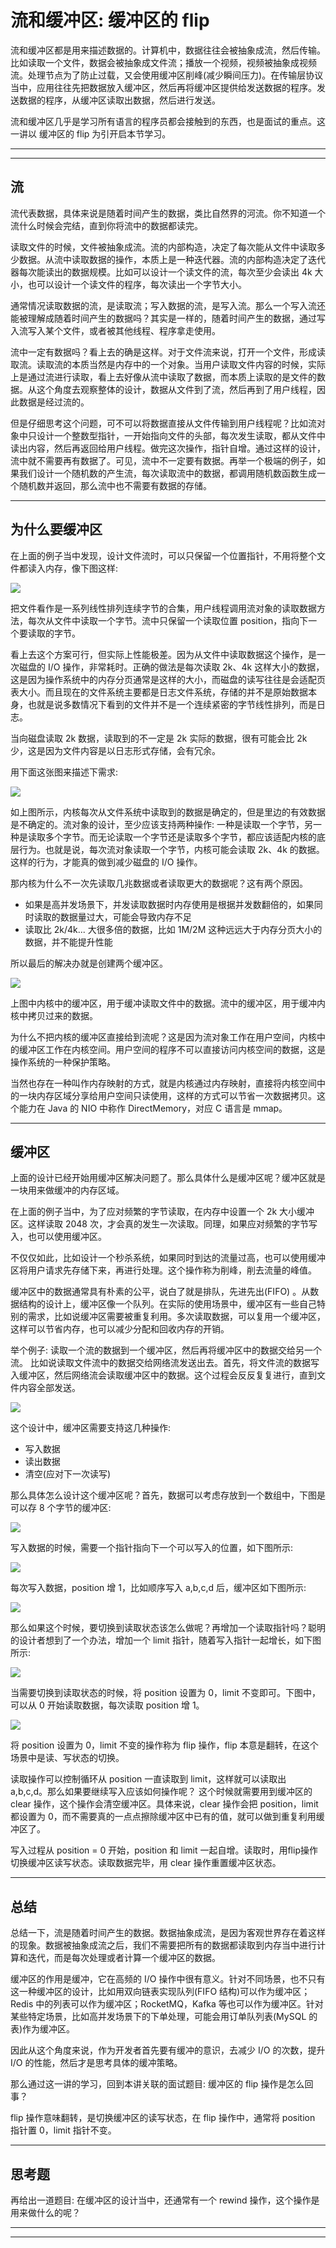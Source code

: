 # 流和缓冲区: 缓冲区的 flip

流和缓冲区都是用来描述数据的。计算机中，数据往往会被抽象成流，然后传输。比如读取一个文件，数据会被抽象成文件流；播放一个视频，视频被抽象成视频流。处理节点为了防止过载，又会使用缓冲区削峰(减少瞬间压力)。在传输层协议当中，应用往往先把数据放入缓冲区，然后再将缓冲区提供给发送数据的程序。发送数据的程序，从缓冲区读取出数据，然后进行发送。

流和缓冲区几乎是学习所有语言的程序员都会接触到的东西，也是面试的重点。这一讲以 缓冲区的 flip 为引开启本节学习。

---
---

## 流

流代表数据，具体来说是随着时间产生的数据，类比自然界的河流。你不知道一个流什么时候会完结，直到你将流中的数据都读完。

读取文件的时候，文件被抽象成流。流的内部构造，决定了每次能从文件中读取多少数据。从流中读取数据的操作，本质上是一种迭代器。流的内部构造决定了迭代器每次能读出的数据规模。比如可以设计一个读文件的流，每次至少会读出 4k
大小，也可以设计一个读文件的程序，每次读出一个字节大小。

通常情况读取数据的流，是读取流；写入数据的流，是写入流。那么一个写入流还能被理解成随着时间产生的数据吗？其实是一样的，随着时间产生的数据，通过写入流写入某个文件，或者被其他线程、程序拿走使用。

流中一定有数据吗？看上去的确是这样。对于文件流来说，打开一个文件，形成读取流。读取流的本质当然是内存中的一个对象。当用户读取文件内容的时候，实际上是通过流进行读取，看上去好像从流中读取了数据，而本质上读取的是文件的数据。从这个角度去观察整体的设计，数据从文件到了流，然后再到了用户线程，因此数据是经过流的。

但是仔细思考这个问题，可不可以将数据直接从文件传输到用户线程呢？比如流对象中只设计一个整数型指针，一开始指向文件的头部，每次发生读取，都从文件中读出内容，然后再返回给用户线程。做完这次操作，指针自增。通过这样的设计，流中就不需要再有数据了。可见，流中不一定要有数据。再举一个极端的例子，如果我们设计一个随机数的产生流，每次读取流中的数据，都调用随机数函数生成一个随机数并返回，那么流中也不需要有数据的存储。

---

## 为什么要缓冲区

在上面的例子当中发现，设计文件流时，可以只保留一个位置指针，不用将整个文件都读入内存，像下图这样:

![](../../images/module_3/11_1.png)

把文件看作是一系列线性排列连续字节的合集，用户线程调用流对象的读取数据方法，每次从文件中读取一个字节。流中只保留一个读取位置 position，指向下一个要读取的字节。

看上去这个方案可行，但实际上性能极差。因为从文件中读取数据这个操作，是一次磁盘的 I/O 操作，非常耗时。正确的做法是每次读取 2k、4k
这样大小的数据，这是因为操作系统中的内存分页通常是这样的大小，而磁盘的读写往往是会适配页表大小。而且现在的文件系统主要都是日志文件系统，存储的并不是原始数据本身，也就是说多数情况下看到的文件并不是一个连续紧密的字节线性排列，而是日志。

当向磁盘读取 2k 数据，读取到的不一定是 2k 实际的数据，很有可能会比 2k 少，这是因为文件内容是以日志形式存储，会有冗余。

用下面这张图来描述下需求:

![](../../images/module_3/11_2.png)

如上图所示，内核每次从文件系统中读取到的数据是确定的，但是里边的有效数据是不确定的。流对象的设计，至少应该支持两种操作:
一种是读取一个字节，另一种是读取多个字节。而无论读取一个字节还是读取多个字节，都应该适配内核的底层行为。也就是说，每次流对象读取一个字节，内核可能会读取 2k、4k 的数据。这样的行为，才能真的做到减少磁盘的 I/O 操作。

那内核为什么不一次先读取几兆数据或者读取更大的数据呢？这有两个原因。

* 如果是高并发场景下，并发读取数据时内存使用是根据并发数翻倍的，如果同时读取的数据量过大，可能会导致内存不足
* 读取比 2k/4k... 大很多倍的数据，比如 1M/2M 这种远远大于内存分页大小的数据，并不能提升性能

所以最后的解决办就是创建两个缓冲区。

![](../../images/module_3/11_3.png)

上图中内核中的缓冲区，用于缓冲读取文件中的数据。流中的缓冲区，用于缓冲内核中拷贝过来的数据。

为什么不把内核的缓冲区直接给到流呢？这是因为流对象工作在用户空间，内核中的缓冲区工作在内核空间。用户空间的程序不可以直接访问内核空间的数据，这是操作系统的一种保护策略。

当然也存在一种叫作内存映射的方式，就是内核通过内存映射，直接将内核空间中的一块内存区域分享给用户空间只读使用，这样的方式可以节省一次数据拷贝。这个能力在 Java 的 NIO 中称作 DirectMemory，对应 C 语言是 mmap。

---

## 缓冲区

上面的设计已经开始用缓冲区解决问题了。那么具体什么是缓冲区呢？缓冲区就是一块用来做缓冲的内存区域。

在上面的例子当中，为了应对频繁的字节读取，在内存中设置一个 2k 大小缓冲区。这样读取 2048 次，才会真的发生一次读取。同理，如果应对频繁的字节写入，也可以使用缓冲区。

不仅仅如此，比如设计一个秒杀系统，如果同时到达的流量过高，也可以使用缓冲区将用户请求先存储下来，再进行处理。这个操作称为削峰，削去流量的峰值。

缓冲区中的数据通常具有朴素的公平，说白了就是排队，先进先出(FIFO)
。从数据结构的设计上，缓冲区像一个队列。在实际的使用场景中，缓冲区有一些自己特别的需求，比如说缓冲区需要被重复利用。多次读取数据，可以复用一个缓冲区，这样可以节省内存，也可以减少分配和回收内存的开销。

举个例子: 读取一个流的数据到一个缓冲区，然后再将缓冲区中的数据交给另一个流。 比如说读取文件流中的数据交给网络流发送出去。首先，将文件流的数据写入缓冲区，然后网络流会读取缓冲区中的数据。这个过程会反反复复进行，直到文件内容全部发送。

![](../../images/module_3/11_4.png)

这个设计中，缓冲区需要支持这几种操作:

* 写入数据
* 读出数据
* 清空(应对下一次读写)

那么具体怎么设计这个缓冲区呢？首先，数据可以考虑存放到一个数组中，下图是可以存 8 个字节的缓冲区:

![](../../images/module_3/11_5.png)

写入数据的时候，需要一个指针指向下一个可以写入的位置，如下图所示:

![](../../images/module_3/11_6.png)

每次写入数据，position 增 1，比如顺序写入 a,b,c,d 后，缓冲区如下图所示:

![](../../images/module_3/11_7.png)

那么如果这个时候，要切换到读取状态该怎么做呢？再增加一个读取指针吗？聪明的设计者想到了一个办法，增加一个 limit 指针，随着写入指针一起增长，如下图所示:

![](../../images/module_3/11_8.png)

当需要切换到读取状态的时候，将 position 设置为 0，limit 不变即可。下图中，可以从 0 开始读取数据，每次读取 position 增 1。

![](../../images/module_3/11_9.png)

将 position 设置为 0，limit 不变的操作称为 flip 操作，flip 本意是翻转，在这个场景中是读、写状态的切换。

读取操作可以控制循环从 position 一直读取到 limit，这样就可以读取出 a,b,c,d。那么如果要继续写入应该如何操作呢？ 这个时候就需要用到缓冲区的 clear 操作，这个操作会清空缓冲区。具体来说，clear 操作会把
position，limit 都设置为 0，而不需要真的一点点擦除缓冲区中已有的值，就可以做到重复利用缓冲区了。

写入过程从 position = 0 开始，position 和 limit 一起自增。读取时，用flip操作切换缓冲区读写状态。读取数据完毕，用 clear 操作重置缓冲区状态。

---

## 总结

总结一下，流是随着时间产生的数据。数据抽象成流，是因为客观世界存在着这样的现象。数据被抽象成流之后，我们不需要把所有的数据都读取到内存当中进行计算和迭代，而是每次处理或者计算一个缓冲区的数据。

缓冲区的作用是缓冲，它在高频的 I/O 操作中很有意义。针对不同场景，也不只有这一种缓冲区的设计，比如用双向链表实现队列(FIFO 结构)可以作为缓冲区；Redis 中的列表可以作为缓冲区；RocketMQ，Kafka
等也可以作为缓冲区。针对某些特定场景，比如高并发场景下的下单处理，可能会用订单队列表(MySQL 的表)作为缓冲区。

因此从这个角度来说，作为开发者首先要有缓冲的意识，去减少 I/O 的次数，提升 I/O 的性能，然后才是思考具体的缓冲策略。

那么通过这一讲的学习，回到本讲关联的面试题目: 缓冲区的 flip 操作是怎么回事？

flip 操作意味翻转，是切换缓冲区的读写状态，在 flip 操作中，通常将 position 指针置 0，limit 指针不变。

---

## 思考题

再给出一道题目: 在缓冲区的设计当中，还通常有一个 rewind 操作，这个操作是用来做什么的呢？

---
---

